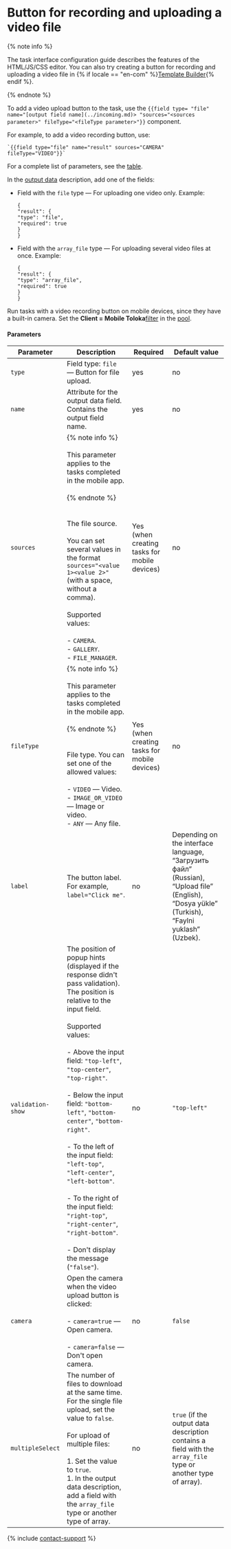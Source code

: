 # Button for recording and uploading a video file

{% note info %}

The task interface configuration guide describes the features of the HTML/JS/CSS editor. You can also try creating a button for recording and uploading a video file in {% if locale == "en-com" %}[Template Builder](https://toloka.ai/en/docs/template-builder/reference/field.media-file){% endif %}.

{% endnote %}


To add a video upload button to the task, use the `{{field type= "file" name="[output field name](../incoming.md)> "sources="<sources parameter>" fileType="<fileType parameter>"}}` component.

For example, to add a video recording button, use:

```no-highlight
`{{field type="file" name="result" sources="CAMERA" fileType="VIDEO"}}`
```

For a complete list of parameters, see the [table](#table_param).

In the [output data](../incoming.md) description, add one of the fields:

- Field with the `file` type — For uploading one video only. Example:
    ```no-highlight
    {
    "result": {
    "type": "file",
    "required": true
    }
    }
    ```

- Field with the `array_file` type — For uploading several video files at once. Example:
    ```no-highlight
    {
    "result": {
    "type": "array_file",
    "required": true
    }
    }
    ```


Run tasks with a video recording button on mobile devices, since they have a built-in camera. Set the **Client = Mobile Toloka**[filter](../filters.md) in the [pool](../../../glossary.md#pool-ru).

#### Parameters

Parameter | Description | Required | Default value
----- | ----- | ----- | -----
``` type ``` | Field type: `file` — Button for file upload. | yes | no
``` name ``` | Attribute for the output data field. Contains the output field name. | yes | no
``` sources ``` | {% note info %}<br/><br/>This parameter applies to the tasks completed in the mobile app.<br/><br/>{% endnote %}<br/><br/><br/>The file source.<br/><br/>You can set several values in the format `sources="<value 1><value 2>"` (with a space, without a comma).<br/><br/>Supported values:<br/><br/>- `CAMERA`.<br/>- `GALLERY`.<br/>- `FILE_MANAGER`. | Yes (when creating tasks for mobile devices) | no
``` fileType ``` | {% note info %}<br/><br/>This parameter applies to the tasks completed in the mobile app.<br/><br/>{% endnote %}<br/><br/><br/>File type. You can set one of the allowed values:<br/><br/>- `VIDEO` — Video.<br/>- `IMAGE_OR_VIDEO` — Image or video.<br/>- `ANY` — Any file. | Yes (when creating tasks for mobile devices) | no
``` label ``` | The button label. For example, `label="Click me"`. | no | Depending on the interface language, “Загрузить файл” (Russian), “Upload file” (English), “Dosya yükle” (Turkish), “Faylni yuklash” (Uzbek).
``` validation-show ``` | The position of popup hints (displayed if the response didn't pass validation). The position is relative to the input field.<br/><br/>Supported values:<br/><br/>- Above the input field: `"top-left"`, `"top-center"`, `"top-right"`.<br/>    <br/>- Below the input field: `"bottom-left"`, `"bottom-center"`, `"bottom-right"`.<br/>    <br/>- To the left of the input field: `"left-top"`, `"left-center"`, `"left-bottom"`.<br/>    <br/>- To the right of the input field: `"right-top"`, `"right-center"`, `"right-bottom"`.<br/>    <br/>- Don't display the message (`"false"`). | no | ``` "top-left" ```
``` camera ``` | Open the camera when the video upload button is clicked:<br/><br/>- `camera=true` — Open camera.<br/>    <br/>- `camera=false` — Don't open camera. | no | ``` false ```
``` multipleSelect ``` | The number of files to download at the same time.<br/>For the single file upload, set the value to `false`.<br/><br/>For upload of multiple files:<br/><br/>1. Set the value to `true`.<br/>1. In the output data description, add a field with the `array_file` type or another type of array. | no | `true` (if the output data description contains a field with the `array_file` type or another type of array).

{% include [contact-support](../../_includes/contact-support-help.md) %}